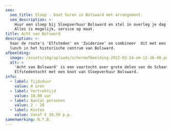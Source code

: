 ```yaml
---
seo:
  seo_title: Sloep - boot huren in Bolsward met arrangement.
  seo_description: >-
    Huur een sloep bij Sloepverhuur Bolsward en stel in overleg je dag samen.
    Alles is mogelijk, service op maat.
title: Acht van Bolsward
description: >-
  Vaar de route's 'Elfsteden' en 'Zuiderzee' en combineer  dit met een heerlijke
  lunch in het historische centrum van Bolsward.
afbeelding:
  image: /assets/img/uploads/schermafbeelding-2022-02-24-om-12-36-48.png
  alt: >
    'Acht van Bolsward' is een vaartocht over grote delen van de Schaats
    Elfstedentocht met een boot van Sloepverhuur Bolsward.
info:
  - label: Tijdsduur
    value: 8 uren
  - label: Vertrektijd
    value: 10.00 uur
  - label: Aantal personen
    value: 2 - 28
  - label: Kosten
    value: Vanaf € 39,50 p.p.
samenwerking: N.T.B.
---
```



